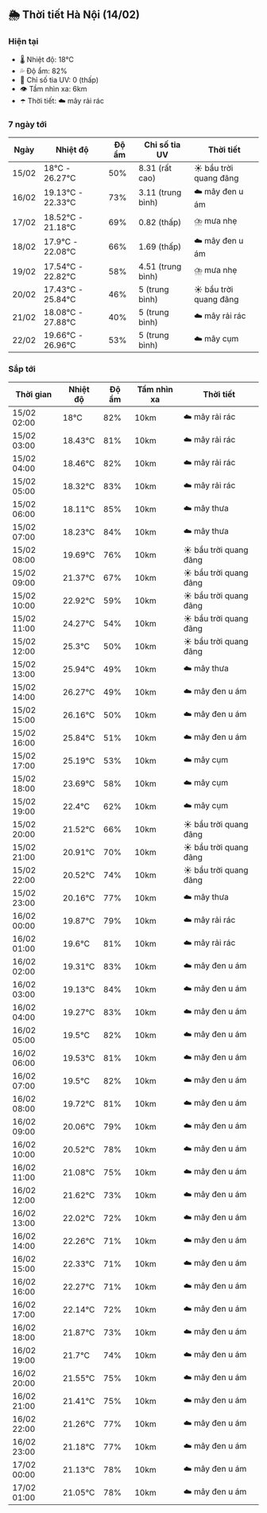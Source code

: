 ## 🌦️ Thời tiết Hà Nội (14/02)

### Hiện tại

- 🌡️ Nhiệt độ: 18℃
- 💦 Độ ẩm: 82%
- 🌟 Chỉ số tia UV: 0 (thấp)
- 👁️ Tầm nhìn xa: 6km
- ☂️ Thời tiết: ☁️ mây rải rác

### 7 ngày tới

| Ngày | Nhiệt độ | Độ ẩm | Chỉ số tia UV | Thời tiết |
| --- | --- | --- | --- | --- |
| 15/02 | 18℃ - 26.27℃ | 50% | 8.31 (rất cao) | ☀️ bầu trời quang đãng |
| 16/02 | 19.13℃ - 22.33℃ | 73% | 3.11 (trung bình) | ☁️ mây đen u ám |
| 17/02 | 18.52℃ - 21.18℃ | 69% | 0.82 (thấp) | ⛈️ mưa nhẹ |
| 18/02 | 17.9℃ - 22.08℃ | 66% | 1.69 (thấp) | ☁️ mây đen u ám |
| 19/02 | 17.54℃ - 22.82℃ | 58% | 4.51 (trung bình) | ⛈️ mưa nhẹ |
| 20/02 | 17.43℃ - 25.84℃ | 46% | 5 (trung bình) | ☀️ bầu trời quang đãng |
| 21/02 | 18.08℃ - 27.88℃ | 40% | 5 (trung bình) | ☁️ mây rải rác |
| 22/02 | 19.66℃ - 26.96℃ | 53% | 5 (trung bình) | ☁️ mây cụm |

### Sắp tới

| Thời gian | Nhiệt độ | Độ ẩm | Tầm nhìn xa | Thời tiết |
| --- | --- | --- | --- | --- |
| 15/02 02:00 | 18℃ | 82% | 10km | ☁️ mây rải rác |
| 15/02 03:00 | 18.43℃ | 81% | 10km | ☁️ mây rải rác |
| 15/02 04:00 | 18.46℃ | 82% | 10km | ☁️ mây rải rác |
| 15/02 05:00 | 18.32℃ | 83% | 10km | ☁️ mây rải rác |
| 15/02 06:00 | 18.11℃ | 85% | 10km | ☁️ mây thưa |
| 15/02 07:00 | 18.23℃ | 84% | 10km | ☁️ mây thưa |
| 15/02 08:00 | 19.69℃ | 76% | 10km | ☀️ bầu trời quang đãng |
| 15/02 09:00 | 21.37℃ | 67% | 10km | ☀️ bầu trời quang đãng |
| 15/02 10:00 | 22.92℃ | 59% | 10km | ☀️ bầu trời quang đãng |
| 15/02 11:00 | 24.27℃ | 54% | 10km | ☀️ bầu trời quang đãng |
| 15/02 12:00 | 25.3℃ | 50% | 10km | ☀️ bầu trời quang đãng |
| 15/02 13:00 | 25.94℃ | 49% | 10km | ☁️ mây thưa |
| 15/02 14:00 | 26.27℃ | 49% | 10km | ☁️ mây đen u ám |
| 15/02 15:00 | 26.16℃ | 50% | 10km | ☁️ mây đen u ám |
| 15/02 16:00 | 25.84℃ | 51% | 10km | ☁️ mây đen u ám |
| 15/02 17:00 | 25.19℃ | 53% | 10km | ☁️ mây cụm |
| 15/02 18:00 | 23.69℃ | 58% | 10km | ☁️ mây cụm |
| 15/02 19:00 | 22.4℃ | 62% | 10km | ☁️ mây cụm |
| 15/02 20:00 | 21.52℃ | 66% | 10km | ☀️ bầu trời quang đãng |
| 15/02 21:00 | 20.91℃ | 70% | 10km | ☀️ bầu trời quang đãng |
| 15/02 22:00 | 20.52℃ | 74% | 10km | ☀️ bầu trời quang đãng |
| 15/02 23:00 | 20.16℃ | 77% | 10km | ☁️ mây thưa |
| 16/02 00:00 | 19.87℃ | 79% | 10km | ☁️ mây rải rác |
| 16/02 01:00 | 19.6℃ | 81% | 10km | ☁️ mây rải rác |
| 16/02 02:00 | 19.31℃ | 83% | 10km | ☁️ mây đen u ám |
| 16/02 03:00 | 19.13℃ | 84% | 10km | ☁️ mây đen u ám |
| 16/02 04:00 | 19.27℃ | 83% | 10km | ☁️ mây đen u ám |
| 16/02 05:00 | 19.5℃ | 82% | 10km | ☁️ mây đen u ám |
| 16/02 06:00 | 19.53℃ | 81% | 10km | ☁️ mây đen u ám |
| 16/02 07:00 | 19.5℃ | 82% | 10km | ☁️ mây đen u ám |
| 16/02 08:00 | 19.72℃ | 81% | 10km | ☁️ mây đen u ám |
| 16/02 09:00 | 20.06℃ | 79% | 10km | ☁️ mây đen u ám |
| 16/02 10:00 | 20.52℃ | 78% | 10km | ☁️ mây đen u ám |
| 16/02 11:00 | 21.08℃ | 75% | 10km | ☁️ mây đen u ám |
| 16/02 12:00 | 21.62℃ | 73% | 10km | ☁️ mây đen u ám |
| 16/02 13:00 | 22.02℃ | 72% | 10km | ☁️ mây đen u ám |
| 16/02 14:00 | 22.26℃ | 71% | 10km | ☁️ mây đen u ám |
| 16/02 15:00 | 22.33℃ | 71% | 10km | ☁️ mây đen u ám |
| 16/02 16:00 | 22.27℃ | 71% | 10km | ☁️ mây đen u ám |
| 16/02 17:00 | 22.14℃ | 72% | 10km | ☁️ mây đen u ám |
| 16/02 18:00 | 21.87℃ | 73% | 10km | ☁️ mây đen u ám |
| 16/02 19:00 | 21.7℃ | 74% | 10km | ☁️ mây đen u ám |
| 16/02 20:00 | 21.55℃ | 75% | 10km | ☁️ mây đen u ám |
| 16/02 21:00 | 21.41℃ | 75% | 10km | ☁️ mây đen u ám |
| 16/02 22:00 | 21.26℃ | 77% | 10km | ☁️ mây đen u ám |
| 16/02 23:00 | 21.18℃ | 77% | 10km | ☁️ mây đen u ám |
| 17/02 00:00 | 21.13℃ | 78% | 10km | ☁️ mây đen u ám |
| 17/02 01:00 | 21.05℃ | 78% | 10km | ☁️ mây đen u ám |
